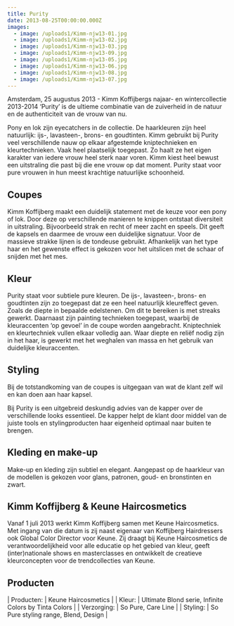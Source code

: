 ```yaml
---
title: Purity
date: 2013-08-25T00:00:00.000Z
images:
  - image: /uploads1/Kimm-njw13-01.jpg
  - image: /uploads1/Kimm-njw13-02.jpg
  - image: /uploads1/Kimm-njw13-03.jpg
  - image: /uploads1/Kimm-njw13-09.jpg
  - image: /uploads1/Kimm-njw13-05.jpg
  - image: /uploads1/Kimm-njw13-06.jpg
  - image: /uploads1/Kimm-njw13-08.jpg
  - image: /uploads1/Kimm-njw13-07.jpg
---
```



Amsterdam, 25 augustus 2013 - Kimm Koffijbergs najaar- en wintercollectie 2013-2014 ‘Purity’ is de ultieme combinatie van de zuiverheid in de natuur en de authenticiteit van de vrouw van nu.

Pony en lok zijn eyecatchers in de collectie. De haarkleuren zijn heel natuurlijk: ijs-, lavasteen-, brons- en goudtinten. Kimm gebruikt bij Purity veel verschillende nauw op elkaar afgestemde kniptechnieken en kleurtechnieken. Vaak heel plaatselijk toegepast. Zo haalt ze het eigen karakter van iedere vrouw heel sterk naar voren. Kimm kiest heel bewust een uitstraling die past bij die ene vrouw op dat moment. Purity staat voor pure vrouwen in hun meest krachtige natuurlijke schoonheid.

## Coupes

Kimm Koffijberg maakt een duidelijk statement met de keuze voor een pony of lok. Door deze op verschillende manieren te knippen ontstaat diversiteit in uitstraling. Bijvoorbeeld strak en recht of meer zacht en speels. Dit geeft de kapsels en daarmee de vrouw een duidelijke signatuur. Voor de massieve strakke lijnen is de tondeuse gebruikt. Afhankelijk van het type haar en het gewenste effect is gekozen voor het uitslicen met de schaar of snijden met het mes.

## Kleur

Purity staat voor subtiele pure kleuren. De ijs-, lavasteen-, brons- en goudtinten zijn zo toegepast dat ze een heel natuurlijk kleureffect geven. Zoals de diepte in bepaalde edelstenen. Om dit te bereiken is met streaks gewerkt. Daarnaast zijn painting technieken toegepast, waarbij de kleuraccenten ‘op gevoel’ in de coupe worden aangebracht. Kniptechniek en kleurtechniek vullen elkaar volledig aan. Waar diepte en reli&euml;f nodig zijn in het haar, is gewerkt met het weghalen van massa en het gebruik van duidelijke kleuraccenten.

## Styling

Bij de totstandkoming van de coupes is uitgegaan van wat de klant zelf wil en kan doen aan haar kapsel.

Bij Purity is een uitgebreid deskundig advies van de kapper over de verschillende looks essentieel. De kapper helpt de klant door middel van de juiste tools en stylingproducten haar eigenheid optimaal naar buiten te brengen.

## Kleding en make-up

Make-up en kleding zijn subtiel en elegant. Aangepast op de haarkleur van de modellen is gekozen voor glans, patronen, goud- en bronstinten en zwart.

## Kimm Koffijberg & Keune Haircosmetics

Vanaf 1 juli 2013 werkt Kimm Koffijberg samen met Keune Haircosmetics. Met ingang van die datum is zij naast eigenaar van Koffijberg Hairdressers ook Global Color Director voor Keune. Zij draagt bij Keune Haircosmetics de verantwoordelijkheid voor alle educatie op het gebied van kleur, geeft (inter)nationale shows en masterclasses en ontwikkelt de creatieve kleurconcepten voor de trendcollecties van Keune.

## Producten

| Producten: | Keune Haircosmetics |
| Kleur: | Ultimate Blond serie, Infinite Colors by Tinta Colors |
| Verzorging: | So Pure, Care Line |
| Styling: | So Pure styling range, Blend, Design |
